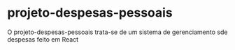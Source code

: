 # projeto-despesas-pessoais
 O projeto-despesas-pessoais trata-se de um sistema de gerenciamento sde despesas feito em React
